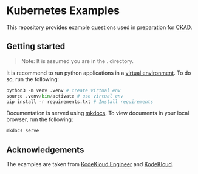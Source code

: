 # Kubernetes Examples

This repository provides example questions used in preparation for [CKAD](https://training.linuxfoundation.org/certification/certified-kubernetes-application-developer-ckad/).

## Getting started

> Note: It is assumed you are in the . directory.

It is recommend to run python applications in a [virtual environment](https://docs.python.org/3/library/venv.html). To do so, run the following:

```python
python3 -m venv .venv # create virtual env
source .venv/bin/activate # use virtual env
pip install -r requirements.txt # Install requirements
```

Documentation is served using [mkdocs](https://www.mkdocs.org/). To view documents in your local browser, run the following:

```bash
mkdocs serve
```

## Acknowledgements

The examples are taken from [KodeKloud Engineer](https://engineer.kodekloud.com/) and [KodeKloud](https://kodekloud.com/).
